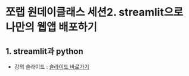 # 쪼랩 원데이클래스 세션2. streamlit으로 나만의 웹앱 배포하기

## 1. streamlit과 python
- 강의 슬라이드 : [슬라이드 바로가기]("https://www.figma.com/deck/5HjCBBNRvV48KxgpIG33Xz/Untitled?node-id=1-543&t=knYNa4OXpl2N96dI-1&scaling=min-zoom&content-scaling=fixed&page-id=0%3A1")